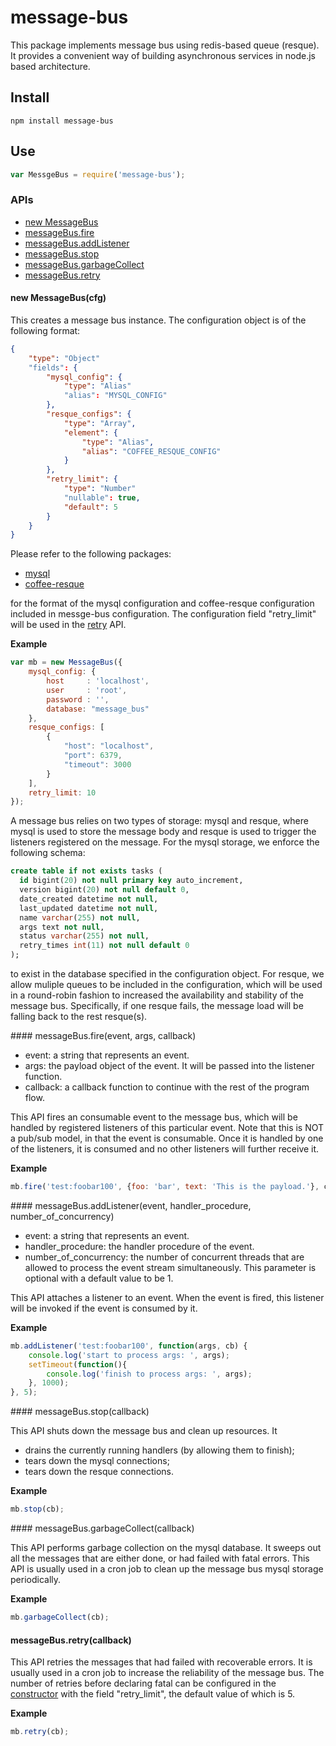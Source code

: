 message-bus
===========

This package implements message bus using redis-based queue (resque).  It provides a convenient way of building asynchronous services in node.js based architecture.

## Install

```text
npm install message-bus
```

## Use

```js
var MessgeBus = require('message-bus');
```

### APIs

* [new MessageBus](#new-MessageBus)
* [messageBus.fire](#messageBus-fire)
* [messageBus.addListener](#messageBus-addListener)
* [messageBus.stop](#messageBus-stop)
* [messageBus.garbageCollect](#messageBus-garbageCollect)
* [messageBus.retry](#messageBus-retry)

<a name='new-MessageBus'></a>
#### new MessageBus(cfg)

This creates a message bus instance.  The configuration object is of the following format:

```json
{
    "type": "Object"
    "fields": {
        "mysql_config": {
            "type": "Alias"
            "alias": "MYSQL_CONFIG"
        },
        "resque_configs": {
            "type": "Array",
            "element": {
                "type": "Alias",
                "alias": "COFFEE_RESQUE_CONFIG"
            }
        },
        "retry_limit": {
            "type": "Number"
            "nullable": true,
            "default": 5
        }
    }
}
```

Please refer to the following packages:

* [mysql](https://www.npmjs.org/package/mysql)
* [coffee-resque](https://www.npmjs.org/package/coffee-resque)

for the format of the mysql configuration and coffee-resque configuration included in messge-bus configuration.  The configuration field "retry_limit" will be used in the [retry](#messageBus-retry) API.

__Example__
```js
var mb = new MessageBus({
    mysql_config: {
        host     : 'localhost',
        user     : 'root',
        password : '',
        database: "message_bus"
    },
    resque_configs: [
        {
            "host": "localhost",
            "port": 6379,
            "timeout": 3000
        }
    ],
    retry_limit: 10
});
```

A message bus relies on two types of storage: mysql and resque, where mysql is used to store the message body and resque is used to trigger the listeners registered on the message.  For the mysql storage, we enforce the following schema:

```sql
create table if not exists tasks (
  id bigint(20) not null primary key auto_increment,
  version bigint(20) not null default 0,
  date_created datetime not null,
  last_updated datetime not null,
  name varchar(255) not null,
  args text not null,
  status varchar(255) not null,
  retry_times int(11) not null default 0
);
```

to exist in the database specified in the configuration object.  For resque, we allow muliple queues to be included in the configuration, which will be used in a round-robin fashion to increased the availability and stability of the message bus.  Specifically, if one resque fails, the message load will be falling back to the rest resque(s).

<a name="messageBus-fire"/>
#### messageBus.fire(event, args, callback)

* event: a string that represents an event.
* args: the payload object of the event.  It will be passed into the listener function.
* callback: a callback function to continue with the rest of the program flow.

This API fires an consumable event to the message bus, which will be handled by registered listeners of this particular event.  Note that this is NOT a pub/sub model, in that the event is consumable.  Once it is handled by one of the listeners, it is consumed and no other listeners will further receive it.

__Example__
```js
mb.fire('test:foobar100', {foo: 'bar', text: 'This is the payload.'}, cb);
```
<a name="messageBus-addListener"/>
#### messageBus.addListener(event, handler_procedure, number_of_concurrency)

* event: a string that represents an event.
* handler_procedure: the handler procedure of the event.
* number_of_concurrency: the number of concurrent threads that are allowed to process the event stream simultaneously.  This parameter is optional with a default value to be 1.

This API attaches a listener to an event.  When the event is fired, this listener will be invoked if the event is consumed by it.

__Example__
```js
mb.addListener('test:foobar100', function(args, cb) {
    console.log('start to process args: ', args);
    setTimeout(function(){
        console.log('finish to process args: ', args);
    }, 1000);
}, 5);
````
<a name="messageBus-stop"/>
#### messageBus.stop(callback)

This API shuts down the message bus and clean up resources.  It

* drains the currently running handlers (by allowing them to finish);
* tears down the mysql connections;
* tears down the resque connections.

__Example__
```js
mb.stop(cb);
```

<a name="messageBus-garbageCollect"/>
#### messageBus.garbageCollect(callback)

This API performs garbage collection on the mysql database.  It sweeps out all the messages that are either done, or had failed with fatal errors.  This API is usually used in a cron job to clean up the message bus mysql storage periodically.

__Example__
```js
mb.garbageCollect(cb);
```

<a name='messageBus-retry'></a>
####  messageBus.retry(callback)

This API retries the messages that had failed with recoverable errors.  It is usually used in a cron job to increase the reliability of the message bus.  The number of retries before declaring fatal can be configured in the [constructor](#new-MessageBus) with the field "retry_limit", the default value of which is 5.

__Example__
```js
mb.retry(cb);
```



